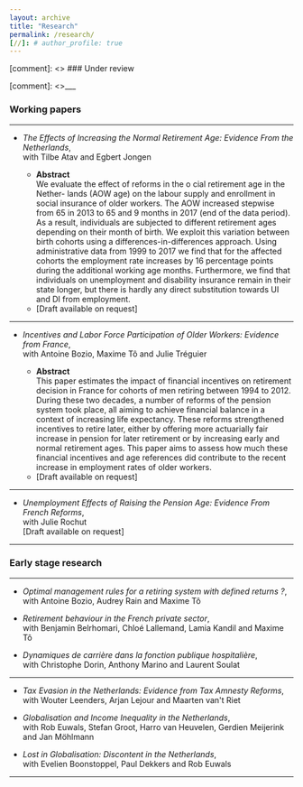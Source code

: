 ```yaml
---
layout: archive
title: "Research"
permalink: /research/
[//]: # author_profile: true
---
```



[comment]: <> ### Under review


[comment]: <>___


### Working papers

___

- *The Effects of Increasing the Normal Retirement Age: Evidence From the Netherlands*,  
with Tilbe Atav and Egbert Jongen

    - **Abstract**  
    We evaluate the effect of reforms in the o cial retirement age in the Nether- lands (AOW age) on the labour
    supply and enrollment in social insurance of older workers. The AOW increased stepwise from 65 in 2013 to 65 
    and 9 months in 2017 (end of the data period). As a result, individuals are subjected to different 
    retirement ages depending on their month of birth. We exploit this variation between birth cohorts 
    using a differences-in-differences approach. Using administrative data from 1999 to 2017 we  find 
    that for the affected cohorts the employment rate increases by 16 percentage points during the additional
    working age months. Furthermore, we find that individuals on unemployment and disability insurance remain in their state longer, but there is hardly any direct substitution towards UI and DI from employment.
    - [Draft available on request]


___

- *Incentives and Labor Force Participation of Older Workers: Evidence from France*,  
with Antoine Bozio, Maxime Tô and Julie Tréguier  

    - **Abstract**  
    This paper estimates the impact of financial incentives on retirement decision in France 
    for cohorts of men retiring between 1994 to 2012. During these two decades, a number of reforms 
    of the pension system took place, all aiming to achieve financial balance in a context of 
    increasing life expectancy. These reforms strengthened incentives to retire later, either 
    by offering more actuarially fair increase in pension for later retirement or by increasing 
    early and normal retirement ages. This paper aims to assess how much these financial incentives 
    and age references did contribute to the recent increase in employment rates of older workers.
    - [Draft available on request]


___

- *Unemployment Effects of Raising the Pension Age: Evidence From French Reforms*,  
with Julie Rochut  
[Draft available on request]


___

### Early stage research

___

- *Optimal management rules for a retiring system with defined returns ?*,  
with Antoine Bozio, Audrey Rain and Maxime Tô 

- *Retirement behaviour in the French private sector*,  
with Benjamin Belrhomari, Chloé Lallemand, Lamia Kandil and Maxime Tô

- *Dynamiques de carrière dans la fonction publique hospitalière*,  
with Christophe Dorin, Anthony Marino and Laurent Soulat

___

- *Tax Evasion in the Netherlands: Evidence from Tax Amnesty Reforms*,  
with Wouter Leenders, Arjan Lejour and Maarten van't Riet

- *Globalisation and Income Inequality in the Netherlands*,  
with Rob Euwals, Stefan Groot, Harro van Heuvelen, Gerdien Meijerink and Jan Möhlmann  

- *Lost in Globalisation: Discontent in the Netherlands*,  
with Evelien Boonstoppel, Paul Dekkers and Rob Euwals

___


